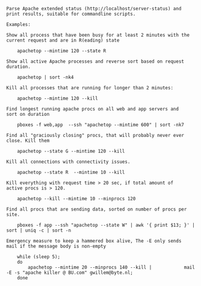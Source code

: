     Parse Apache extended status (http://localhost/server-status) and 
    print results, suitable for commandline scripts.
    
    Examples:
    
    Show all process that have been busy for at least 2 minutes with the 
    current request and are in R(eading) state
    
        apachetop --mintime 120 --state R
    
    Show all active Apache processes and reverse sort based on request 
    duration.
     
        apachetop | sort -nk4
    
    Kill all processes that are running for longer than 2 minutes:
    
        apachetop --mintime 120 --kill
    
    Find longest running apache procs on all web and app servers and 
    sort on duration
    
        pboxes -f web,app  --ssh "apachetop --mintime 600" | sort -nk7
    
    Find all "graciously closing" procs, that will probably never ever 
    close. Kill them
    
        apachetop --state G --mintime 120 --kill
    
    Kill all connections with connectivity issues.
    
        apachetop --state R  --mintime 10 --kill
    
    Kill everything with request time > 20 sec, if total amount of 
    active procs is > 120.
    
        apachetop --kill --mintime 10 --minprocs 120
    
    Find all procs that are sending data, sorted on number of procs per 
    site.
    
        pboxes -f app --ssh "apachetop --state W" | awk '{ print $13; }' |        sort | uniq -c | sort -n
    
    Emergency measure to keep a hammered box alive, The -E only sends 
    mail if the message body is non-empty
    
        while (sleep 5); 
        do
            apachetop --mintime 20 --minprocs 140 --kill |            mail -E -s "apache killer @ BU.com" gwillem@byte.nl; 
        done

